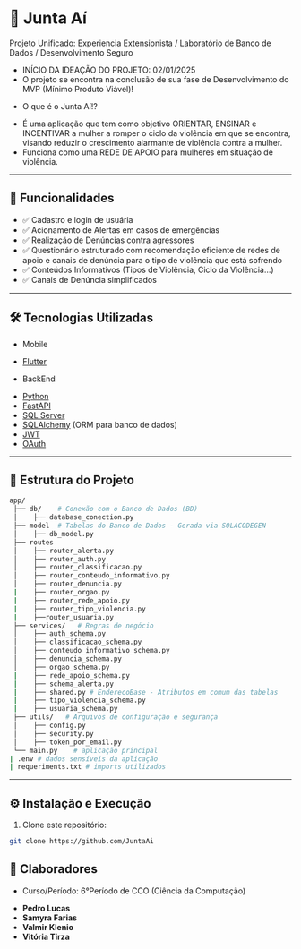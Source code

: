 # 🤝 Junta Aí

Projeto Unificado: Experiencia Extensionista / Laboratório de Banco de Dados / Desenvolvimento Seguro

- INÍCIO DA IDEAÇÃO DO PROJETO: 02/01/2025
- O projeto se encontra na conclusão de sua fase de Desenvolvimento do MVP (Mínimo Produto Viável)!

* O que é o Junta Aí!?
- É uma aplicação que tem como objetivo ORIENTAR, ENSINAR e INCENTIVAR a mulher a romper o ciclo da violência em que se encontra, visando reduzir o crescimento alarmante de violência contra a mulher.
- Funciona como uma REDE DE APOIO para mulheres em situação de violência.

---

## 🚀 Funcionalidades

* ✅ Cadastro e login de usuária
* ✅ Acionamento de Alertas em casos de emergências
* ✅ Realização de Denúncias contra agressores
* ✅ Questionário estruturado com recomendação eficiente de redes de apoio e canais de denúncia para o tipo de violência que está sofrendo
* ✅ Conteúdos Informativos (Tipos de Violência, Ciclo da Violência...)
* ✅ Canais de Denúncia simplificados

---

## 🛠️ Tecnologias Utilizadas

- Mobile
* [Flutter](https://flutter.dev/)
- BackEnd
* [Python](https://www.python.org/)
* [FastAPI](https://fastapi.tiangolo.com/)
* [SQL Server](https://www.microsoft.com/sql-server)
* [SQLAlchemy](https://www.sqlalchemy.org/) (ORM para banco de dados)
* [JWT](https://jwt.io/)
* [OAuth](https://oauth.net/2/)

---

## 📂 Estrutura do Projeto

```bash
app/
 ├── db/    # Conexão com o Banco de Dados (BD)
 │    ├── database_conection.py
 ├── model  # Tabelas do Banco de Dados - Gerada via SQLACODEGEN
 │    ├── db_model.py
 ├── routes
 │    ├── router_alerta.py
 │    ├── router_auth.py
 │    ├── router_classificacao.py
 │    ├── router_conteudo_informativo.py
 │    ├── router_denuncia.py
 |    ├── router_orgao.py
 |    ├── router_rede_apoio.py
 |    ├── router_tipo_violencia.py
 |    ├──router_usuaria.py
 ├── services/   # Regras de negócio
 │    ├── auth_schema.py
 │    ├── classificacao_schema.py
 │    ├── conteudo_informativo_schema.py
 │    ├── denuncia_schema.py
 │    ├── orgao_schema.py
 |    ├── rede_apoio_schema.py
 |    ├── schema_alerta.py
 |    ├── shared.py # EnderecoBase - Atributos em comum das tabelas
 |    ├── tipo_violencia_schema.py
 |    ├── usuaria_schema.py
 ├── utils/   # Arquivos de configuração e segurança
 │    ├── config.py
 │    ├── security.py
 │    ├── token_por_email.py
 └── main.py    # aplicação principal
| .env # dados sensíveis da aplicação
| requeriments.txt # imports utilizados

```

---

## ⚙️ Instalação e Execução

1. Clone este repositório:

```bash
git clone https://github.com/JuntaAi
```

## 🤝 Claboradores

- Curso/Período: 6°Período de CCO (Ciência da Computação)

* **Pedro Lucas**
* **Samyra Farias**
* **Valmir Klenio**
* **Vitória Tirza**
